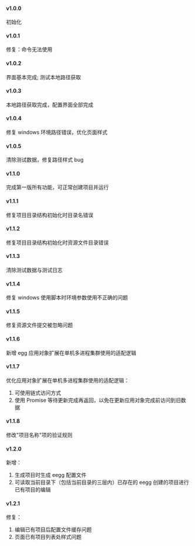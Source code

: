 #### v1.0.0

初始化

#### v1.0.1

修复：命令无法使用

#### v1.0.2

界面基本完成; 测试本地路径获取

#### v1.0.3

本地路径获取完成，配置界面全部完成

#### v1.0.4

修复 windows 环境路径错误，优化页面样式

#### v1.0.5

清除测试数据，修复路径样式 bug

#### v1.1.0

完成第一版所有功能，可正常创建项目并运行

#### v1.1.1

修复项目目录结构初始化时目录名错误

#### v1.1.2

修复项目目录结构初始化时资源文件目录错误

#### v1.1.3

清除测试数据与测试日志

#### v1.1.4

修复 windows 使用脚本时环境参数使用不正确的问题

#### v1.1.5

修复资源文件提交被忽略问题

#### v1.1.6

新增 egg 应用对象扩展在单机多进程集群使用的适配逻辑

#### v1.1.7

优化应用对象扩展在单机多进程集群使用的适配逻辑：

1. 可使用链式访问方式
2. 使用 Promise 等待更新完成再返回，以免在更新应用对象完成前访问到旧数据

#### v1.1.8

修改"项目名称"项的验证规则

#### v1.2.0

新增：

1. 生成项目时生成 eegg 配置文件
2. 可读取当前目录下（包括当前目录的三层内）已存在的 eegg 创建的项目进行已有项目的编辑

#### v1.2.1

修复：

1. 编辑已有项目后配置文件缓存问题
2. 页面已有项目列表处样式问题
